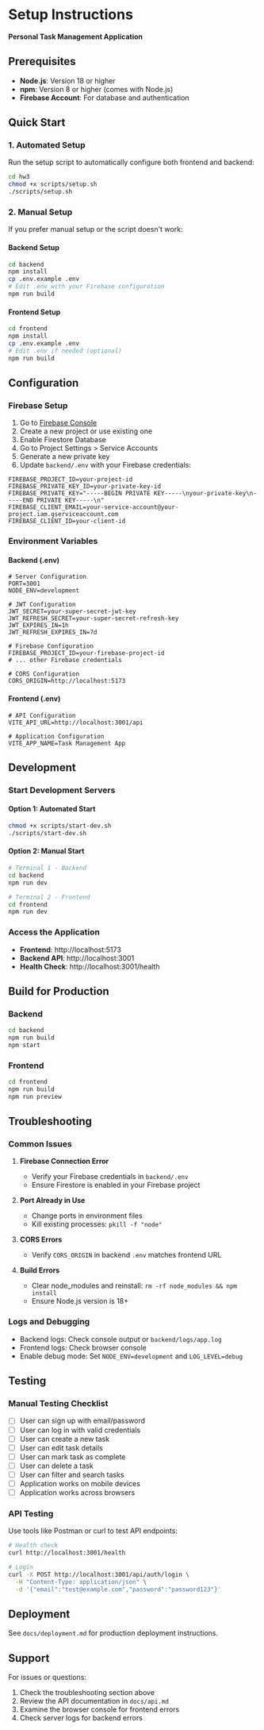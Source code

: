 # Setup Instructions
**Personal Task Management Application**

## Prerequisites

- **Node.js**: Version 18 or higher
- **npm**: Version 8 or higher (comes with Node.js)
- **Firebase Account**: For database and authentication

## Quick Start

### 1. Automated Setup

Run the setup script to automatically configure both frontend and backend:

```bash
cd hw3
chmod +x scripts/setup.sh
./scripts/setup.sh
```

### 2. Manual Setup

If you prefer manual setup or the script doesn't work:

#### Backend Setup
```bash
cd backend
npm install
cp .env.example .env
# Edit .env with your Firebase configuration
npm run build
```

#### Frontend Setup
```bash
cd frontend
npm install
cp .env.example .env
# Edit .env if needed (optional)
npm run build
```

## Configuration

### Firebase Setup

1. Go to [Firebase Console](https://console.firebase.google.com/)
2. Create a new project or use existing one
3. Enable Firestore Database
4. Go to Project Settings > Service Accounts
5. Generate a new private key
6. Update `backend/.env` with your Firebase credentials:

```env
FIREBASE_PROJECT_ID=your-project-id
FIREBASE_PRIVATE_KEY_ID=your-private-key-id
FIREBASE_PRIVATE_KEY="-----BEGIN PRIVATE KEY-----\nyour-private-key\n-----END PRIVATE KEY-----\n"
FIREBASE_CLIENT_EMAIL=your-service-account@your-project.iam.gserviceaccount.com
FIREBASE_CLIENT_ID=your-client-id
```

### Environment Variables

#### Backend (.env)
```env
# Server Configuration
PORT=3001
NODE_ENV=development

# JWT Configuration
JWT_SECRET=your-super-secret-jwt-key
JWT_REFRESH_SECRET=your-super-secret-refresh-key
JWT_EXPIRES_IN=1h
JWT_REFRESH_EXPIRES_IN=7d

# Firebase Configuration
FIREBASE_PROJECT_ID=your-firebase-project-id
# ... other Firebase credentials

# CORS Configuration
CORS_ORIGIN=http://localhost:5173
```

#### Frontend (.env)
```env
# API Configuration
VITE_API_URL=http://localhost:3001/api

# Application Configuration
VITE_APP_NAME=Task Management App
```

## Development

### Start Development Servers

#### Option 1: Automated Start
```bash
chmod +x scripts/start-dev.sh
./scripts/start-dev.sh
```

#### Option 2: Manual Start
```bash
# Terminal 1 - Backend
cd backend
npm run dev

# Terminal 2 - Frontend
cd frontend
npm run dev
```

### Access the Application

- **Frontend**: http://localhost:5173
- **Backend API**: http://localhost:3001
- **Health Check**: http://localhost:3001/health

## Build for Production

### Backend
```bash
cd backend
npm run build
npm start
```

### Frontend
```bash
cd frontend
npm run build
npm run preview
```

## Troubleshooting

### Common Issues

1. **Firebase Connection Error**
   - Verify your Firebase credentials in `backend/.env`
   - Ensure Firestore is enabled in your Firebase project

2. **Port Already in Use**
   - Change ports in environment files
   - Kill existing processes: `pkill -f "node"`

3. **CORS Errors**
   - Verify `CORS_ORIGIN` in backend `.env` matches frontend URL

4. **Build Errors**
   - Clear node_modules and reinstall: `rm -rf node_modules && npm install`
   - Ensure Node.js version is 18+

### Logs and Debugging

- Backend logs: Check console output or `backend/logs/app.log`
- Frontend logs: Check browser console
- Enable debug mode: Set `NODE_ENV=development` and `LOG_LEVEL=debug`

## Testing

### Manual Testing Checklist

- [ ] User can sign up with email/password
- [ ] User can log in with valid credentials
- [ ] User can create a new task
- [ ] User can edit task details
- [ ] User can mark task as complete
- [ ] User can delete a task
- [ ] User can filter and search tasks
- [ ] Application works on mobile devices
- [ ] Application works across browsers

### API Testing

Use tools like Postman or curl to test API endpoints:

```bash
# Health check
curl http://localhost:3001/health

# Login
curl -X POST http://localhost:3001/api/auth/login \
  -H "Content-Type: application/json" \
  -d '{"email":"test@example.com","password":"password123"}'
```

## Deployment

See `docs/deployment.md` for production deployment instructions.

## Support

For issues or questions:
1. Check the troubleshooting section above
2. Review the API documentation in `docs/api.md`
3. Examine the browser console for frontend errors
4. Check server logs for backend errors